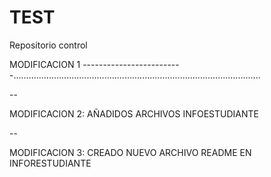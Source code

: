 # TEST
Repositorio control


MODIFICACION 1 -------------------------..................................................................................................


--


MODIFICACION 2: AÑADIDOS ARCHIVOS INFOESTUDIANTE


--


MODIFICACION 3: CREADO NUEVO ARCHIVO README EN INFORESTUDIANTE
